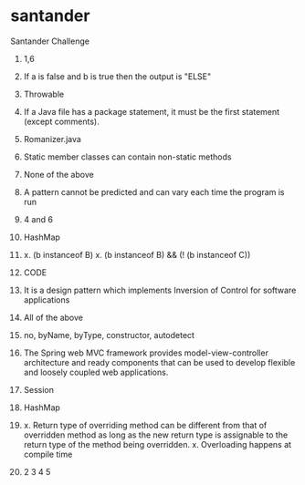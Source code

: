 # santander
Santander Challenge

1. 1,6

2. If a is false and b is true then the output is "ELSE"

3. Throwable

4. If a Java file has a package statement, it must be the first statement
(except comments).

5. Romanizer.java

6. Static member classes can contain non-static methods

7. None of the above

8. A pattern cannot be predicted and can vary each time the program is
run

9. 4 and 6

10. HashMap

11. 
	x. (b instanceof B) 
	x. (b instanceof B) && (! (b instanceof C))

12. CODE

13. It is a design pattern which implements Inversion of Control for
software applications

14. All of the above

15. no, byName, byType, constructor, autodetect

16. The Spring web MVC framework provides model-view-controller
architecture and ready components that can be used to develop flexible
and loosely coupled web applications.
17. Session

18. HashMap

19. 
	x. Return type of overriding method can be different from that of overridden method as
long as the new return type is assignable to the return type of the method being
overridden.
	x. Overloading happens at compile time

20. 2 3 4 5
